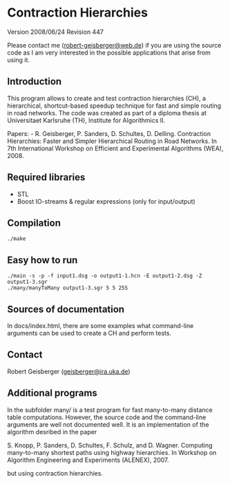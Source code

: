 Contraction Hierarchies
=======================
Version 2008/06/24 Revision 447

Please contact me (robert-geisberger@web.de) if you are using the source code
as I am very interested in the possible applications that arise from using it.

Introduction
------------

This program allows to create and test contraction hierarchies (CH), a
hierarchical, shortcut-based speedup technique for fast and simple
routing in road networks. The code was created as part of a diploma
thesis at Universitaet Karlsruhe (TH), Institute for Algorithmics II.

Papers: - R. Geisberger, P. Sanders, D. Schultes, D. Delling.
          Contraction Hierarchies: Faster and Simpler Hierarchical Routing
          in Road Networks. In 7th International Workshop on Efficient and
          Experimental Algorithms (WEA), 2008.

Required libraries
------------------

- STL
- Boost IO-streams & regular expressions (only for input/output)

Compilation
-----------

    ./make

Easy how to run
---------------

    ./main -s -p -f input1.dsg -o output1-1.hcn -E output1-2.dsg -Z output1-3.sgr
    ./many/manyToMany output1-3.sgr 5 5 255


Sources of documentation
------------------------

In docs/index.html, there are some examples what command-line arguments
can be used to create a CH and perform tests.

Contact
-------
Robert Geisberger (geisberger@ira.uka.de)

Additional programs
-------------------

In the subfolder many/ is a test program for fast many-to-many distance table
computations. However, the source code and the command-line arguments are well
not documented well. It is an implementation of the algorithm desribed in the
paper

S. Knopp, P. Sanders, D. Schultes, F. Schulz, and D. Wagner. Computing
many-to-many shortest paths using highway hierarchies. In Workshop on
Algorithm Engineering and Experiments (ALENEX), 2007.

but using contraction hierarchies.
